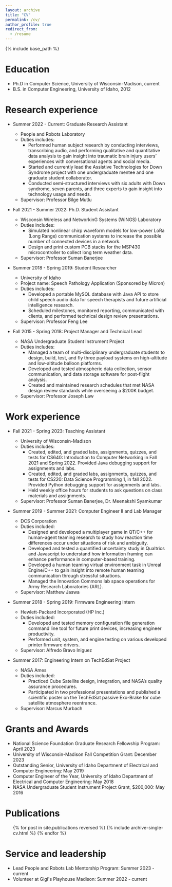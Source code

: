 ```yaml
---
layout: archive
title: "CV"
permalink: /cv/
author_profile: true
redirect_from:
  - /resume
---
```


{% include base_path %}

Education
======
* Ph.D in Computer Science, University of Wisconsin-Madison, current
* B.S. in Computer Engineering, University of Idaho, 2012

Research experience
======
* Summer 2022 - Current: Graduate Research Assistant
    * People and Robots Laboratory
    * Duties includes:
        * Performed human subject research by conducting interviews, transcribing audio, and performing qualitative and quantitative data analysis to gain insight into traumatic brain injury users’ experiences with conversational agents and social media.
        * Started and currently lead the Assistive Technologies for Down Syndrome project with one undergraduate mentee and one graduate student collaborator.
        * Conducted semi-structured interviews with six adults with Down syndrome, seven parents, and three experts to gain insight into technology usage and needs.
    * Supervisor: Professor Bilge Mutlu

* Fall 2021 - Summer 2022: Ph.D. Student Assistant
    * Wisconsin Wireless and NetworkinG Systems (WiNGS) Laboratory
    * Duties includes:
        * Simulated nonlinear chirp waveform models for low-power LoRa (Long Range) communication systems to increase the possible number of connected devices in a network.
        * Design and print custom PCB stacks for the MSP430 microcontroller to collect long term weather data.
    * Supervisor: Professor Suman Banerjee

* Summer 2018 - Spring 2019: Student Researcher
    * University of Idaho
    * Project name: Speech Pathology Application (Sponsored by Micron)
    * Duties includes:
        * Developed a portable MySQL database with Java API to store child speech audio data for speech therapists and future artificial intelligence research.
        * Scheduled milestones, monitored reporting, communicated with clients, and performed technical design review presentations.
    * Supervisor: Professor Feng Lee

* Fall 2015 - Spring 2018: Project Manager and Technical Lead
    * NASA Undergraduate Student Instrument Project
    * Duties includes:
        * Managed a team of multi-disciplinary undergraduate students to design, build, test, and fly three payload systems on high-altitude and low-altitude balloon platforms.
        * Developed and tested atmospheric data collection, sensor communication, and data storage software for post-flight analysis.
        * Created and maintained research schedules that met NASA design review standards while overseeing a $200K budget.
    * Supervisor: Professor Joseph Law   

Work experience
======
* Fall 2021 - Spring 2023: Teaching Assistant
    * University of  Wisconsin-Madison
    * Duties includes:
        * Created, edited, and graded labs, assignments, quizzes, and tests for CS640: Introduction to Computer Networking in Fall 2021 and Spring 2022. Provided Java debugging support for assignments and labs.
        * Created, edited, and graded labs, assignments, quizzes, and tests for CS220: Data Science Programming 1, in fall 2022. Provided Python debugging support for assignments and labs.
        * Held weekly office hours for students to ask questions on class materials and assignments.
    * Supervisor: Professor Suman Banerjee, Dr. Meenakshi Syamkumar

* Summer 2019 - Summer 2021: Computer Engineer II and Lab Manager
    * DCS Corporation
    * Duties included:
        * Designed and developed a multiplayer game in QT/C++ for human-agent teaming research to study how reaction time differences occur under situations of risk and ambiguity.
        * Developed and tested a quantified uncertainty study in Qualtrics and Javascript to understand how information framing can enhance performance in computer-based training.
        * Developed a human teaming virtual environment task in Unreal Engine/C++ to gain insight into remote human teaming communication through stressful situations.
        * Managed the Innovation Commons lab space operations for Army Research Laboratories (ARL).
  * Supervisor: Matthew Jaswa

* Summer 2018 - Spring 2019: Firmware Engineering Intern
    * Hewlett-Packard Incorporated (HP Inc.)
    * Duties included:
        * Developed and tested memory configuration file generation command line tool for future print devices, increasing engineer productivity.
        * Performed unit, system, and engine testing on various developed printer firmware drivers.
    * Supervisor: Alfredo Bravo Iniguez

* Summer 2017: Engineering Intern on TechEdSat Project
    * NASA Ames
    * Duties included:
        * Practiced Cube Satellite design, integration, and NASA’s quality assurance procedures.
        * Participated in two professional presentations and published a scientific poster on the TechEdSat passive Exo-Brake for cube satellite atmosphere reentrance.
    * Supervisor: Marcus Murbach

Grants and Awards
======
* National Science Foundation Graduate Research Fellowship Program: April 2023
* University of Wisconsin-Madison Fall Competition Grant: December 2023
* Outstanding Senior, University of Idaho Department of Electrical and Computer Engineering: May 2019
* Computer Engineer of the Year, University of Idaho Department of Electrical and Computer Engineering: May 2018
* NASA Undergraduate Student Instrument Project Grant, $200,000: May 2016

Publications
======
<ul>{% for post in site.publications reversed %}
    {% include archive-single-cv.html %}
{% endfor %}</ul>


Service and leadership
======
* Lead People and Robots Lab Mentorship Program: Summer 2023 - current
* Volunteer at Gigi's Playhouse Madison: Summer 2022 -  current

<!-- Talks
======
  <ul>{% for post in site.talks reversed %}
    {% include archive-single-talk-cv.html  %}
  {% endfor %}</ul>

Teaching
======
  <ul>{% for post in site.teaching reversed %}
    {% include archive-single-cv.html %}
  {% endfor %}</ul> -->
